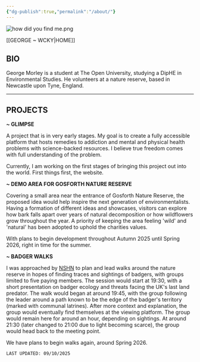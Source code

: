 ```yaml
---
{"dg-publish":true,"permalink":"/about/"}
---
```


![how did you find me.png](/img/user/how%20did%20you%20find%20me.png)

[[GEORGE ~ WCKY\|HOME]]


## BIO

George Morley is a student at The Open University, studying a DipHE in Environmental Studies. He volunteers at a nature reserve, based in Newcastle upon Tyne, England. 

---
## PROJECTS

**~ GLIMPSE**

A project that is in very early stages. My goal is to create a fully accessible platform that hosts remedies to addiction and mental and physical health problems with science-backed resources. I believe true freedom comes with full understanding of the problem. 

Currently, I am working on the first stages of bringing this project out into the world. First things first, the website.

**~ DEMO AREA FOR GOSFORTH NATURE RESERVE**

Covering a small area near the entrance of Gosforth Nature Reserve, the proposed idea would help inspire the next generation of environmentalists. Having a formation of different ideas and showcases, visitors can explore how bark falls apart over years of natural decomposition or how wildflowers grow throughout the year. A priority of keeping the area feeling 'wild' and 'natural' has been adopted to uphold the charities values. 

With plans to begin development throughout Autumn 2025 until Spring 2026, right in time for the summer.

**~ BADGER WALKS**

I was approached by [NSHN](https://www.nhsn.org.uk/) to plan and lead walks around the nature reserve in hopes of finding traces and sightings of badgers, with groups limited to five paying members. The session would start at 19:30, with a short presentation on badger ecology and threats facing the UK's last land predator. The walk would began at around 19:45, with the group following the leader around a path known to be the edge of the badger's territory (marked with communal latrines). After more context and explanation, the group would eventually find themselves at the viewing platform. The group would remain here for around an hour, depending on sightings. At around 21:30 (later changed to 21:00 due to light becoming scarce), the group would head back to the meeting point. 

We have plans to begin walks again, around Spring 2026.

`LAST UPDATED: 09/10/2025` 